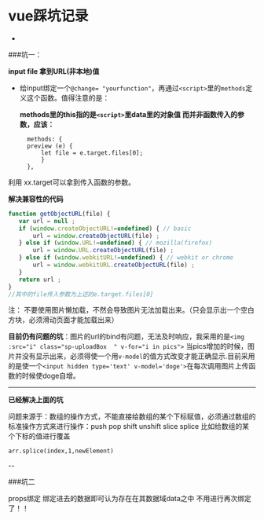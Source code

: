 # vue踩坑记录


-

###坑一：

**input file 拿到URL(非本地)值**

* 给input绑定一个`@change= "yourfunction"`，再通过`<script>`里的`methods`定义这个函数。值得注意的是：
		
	**methods里的this指的是`<script>`里data里的对象值 而并非函数传入的参数，应该：**
	
		methods: {
        preview (e) {
            let file = e.target.files[0];
            }
        },
        
 利用 xx.target可以拿到传入函数的参数。
 
 **解决兼容性的代码**
 
 ~~~js
 function getObjectURL(file) {
    var url = null ; 
    if (window.createObjectURL!=undefined) { // basic
        url = window.createObjectURL(file) ;
    } else if (window.URL!=undefined) { // mozilla(firefox)
        url = window.URL.createObjectURL(file) ;
    } else if (window.webkitURL!=undefined) { // webkit or chrome
        url = window.webkitURL.createObjectURL(file) ;
    }
    return url ;
}
//其中的file传入参数为上述的e.target.files[0]
 ~~~
 
注： 不要使用图片懒加载，不然会导致图片无法加载出来。（只会显示出一个空白方块，必须滑动页面才能加载出来）

**目前仍有问题的坑**：图片的url的bind有问题，无法及时响应，我采用的是`<img :src="i" class="sp-uploadBox  " v-for="i in pics">`
当pics增加的时候，图片并没有显示出来，必须得使一个用`v-model`的值方式改变才能正确显示.目前采用的是使一个`<input hidden type='text' v-model='doge'>`在每次调用图片上传函数的时候使doge自增。


---
**已经解决上面的坑**

问题来源于：数组的操作方式，不能直接给数组的某个下标赋值，必须通过数组的标准操作方式来进行操作：push pop shift unshift slice splice 
比如给数组的某个下标的值进行覆盖

`arr.splice(index,1,newElement)`

--

###坑二

props绑定  绑定进去的数据即可认为存在在其数据域data之中 不用进行再次绑定了！！